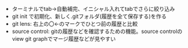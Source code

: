 - ターミナルでtab→自動補完、イニシャル入れてtabでさらに絞り込み
- git init で初期化、新しく.gitフォルダ(履歴を全て保存する)を作る
- git lens: 右上の〇←のマークでひとつ前の履歴と比較
- source control: gitの履歴などを確認するための機能。source controlのview git graphでマージ履歴などが見やすい